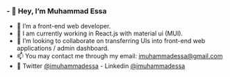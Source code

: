 ### - 👋 Hey, I’m Muhammad Essa
- 👀 I’m a front-end web developer. 
- 🌱 I am currently working in React.js with material ui (MUI).
- 💞️ I’m looking to collaborate on transferring UIs into front-end web applications / admin dashboard.
- 📫 You may contact me through my email: imuhammadessa@gmail.com
- 💬 Twitter [@imuhammadessa](https://twitter.com/imuhammadessa) - Linkedin [@imuhammadessa](https://www.linkedin.com/in/imuhammadessa/)
